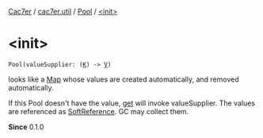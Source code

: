 [Cac7er](../../index.md) / [cac7er.util](../index.md) / [Pool](index.md) / [&lt;init&gt;](./-init-.md)

# &lt;init&gt;

`Pool(valueSupplier: (`[`K`](index.md#K)`) -> `[`V`](index.md#V)`)`

looks like a [Map](https://kotlinlang.org/api/latest/jvm/stdlib/kotlin.collections/-map/index.html) whose values are created automatically, and removed
automatically.

If this Pool doesn't have the value, [get](get.md) will invoke valueSupplier. The
values are referenced as [SoftReference](http://docs.oracle.com/javase/6/docs/api/java/lang/ref/SoftReference.html). GC may collect them.

**Since**
0.1.0


